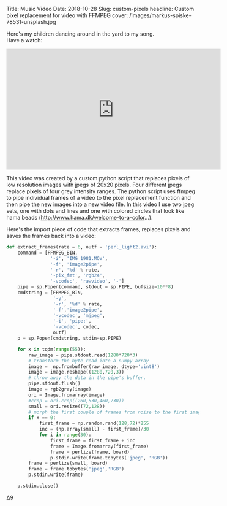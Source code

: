 Title: Music Video
Date: 2018-10-28
Slug: custom-pixels
headline: Custom pixel replacement for video with FFMPEG
cover: /images/markus-spiske-78531-unsplash.jpg

Here's my children dancing around in the yard to my song.  
Have a watch:

<iframe width="560" height="315" src="https://www.youtube.com/embed/7qvhSWrXff4" frameborder="0" allow="autoplay; encrypted-media" allowfullscreen></iframe>

This video was created by a custom python script that replaces pixels of low resolution images with jpegs of 20x20 pixels. Four different jpegs replace pixels of four grey intensity ranges. The python script uses ffmpeg to pipe individual frames of a video to the pixel replacement function and then pipe the new images into a new video file. In this video I use two jpeg sets, one with dots and lines and one with colored circles that look like hama beads (<http://www.hama.dk/welcome-to-a-color>...).  

Here's the import piece of code that extracts frames, replaces pixels and saves the frames back into a video:
```python
def extract_frames(rate = 6, outf = 'perl_light2.avi'):    
    command = [FFMPEG_BIN,
                '-i', 'IMG_1981.MOV',
                '-f', 'image2pipe',
                '-r', '%d' % rate,
                '-pix_fmt', 'rgb24',
                '-vcodec', 'rawvideo', '-']
    pipe = sp.Popen(command, stdout = sp.PIPE, bufsize=10**8)
    cmdstring = [FFMPEG_BIN,
                 '-y',
                 '-r', '%d' % rate,
                 '-f','image2pipe',
                 '-vcodec', 'mjpeg',
                 '-i', 'pipe:',
                 '-vcodec', codec,             
                 outf]
    p = sp.Popen(cmdstring, stdin=sp.PIPE)  

    for x in tqdm(range(55)):         
        raw_image = pipe.stdout.read(1280*720*3)
        # transform the byte read into a numpy array
        image =  np.frombuffer(raw_image, dtype='uint8')
        image = image.reshape((1280,720,3))    
        # throw away the data in the pipe's buffer.
        pipe.stdout.flush()
        image = rgb2gray(image)        
        ori = Image.fromarray(image)
        #crop = ori.crop((260,530,460,730))
        small = ori.resize((72,128))
        # morph the first couple of frames from noise to the first image
        if x == 0:            
            first_frame = np.random.rand(128,72)*255
            inc = (np.array(small) - first_frame)/30        
            for i in range(30):
                first_frame = first_frame + inc
                frame = Image.fromarray(first_frame)
                frame = perlize(frame, board)
                p.stdin.write(frame.tobytes('jpeg', 'RGB'))              
        frame = perlize(small, board)        
        frame = frame.tobytes('jpeg','RGB')
        p.stdin.write(frame)

    p.stdin.close()
```
&#916;9
